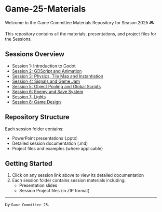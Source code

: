 # Game-25-Materials

Welcome to the Game Committee Materials Repository for Season 2025 🎮

This repository contains all the materials, presentations, and project files for the Sessions.

## Sessions Overview

- [Session 1: Introduction to Godot](./Session%201/session1.md)
- [Session 2: GDScript and Animation](./Session%202/session2.md)
- [Session 3: Physics, Tile Map and Instantiation](./Session%203/session3.md)
- [Session 4: Signals and Game Jam](./Session%204/session4.md)
- [Session 5: Object Pooling and Global Scripts](./Session%205/session5.md)
- [Session 6: Enemy and Save System](./Session%206/session6.md)
- [Session 7: Lights](./Session%207/session7.md)
- [Session 8: Game Design](./Session%208/session8.md)

## Repository Structure

Each session folder contains:

- PowerPoint presentations (.pptx)
- Detailed session documentation (.md)
- Project files and examples (where applicable)

## Getting Started

1. Click on any session link above to view its detailed documentation
2. Each session folder contains session materials including:
   - Presentation slides
   - Session Project files (in ZIP format)

---

by `Game Committee 25`.
